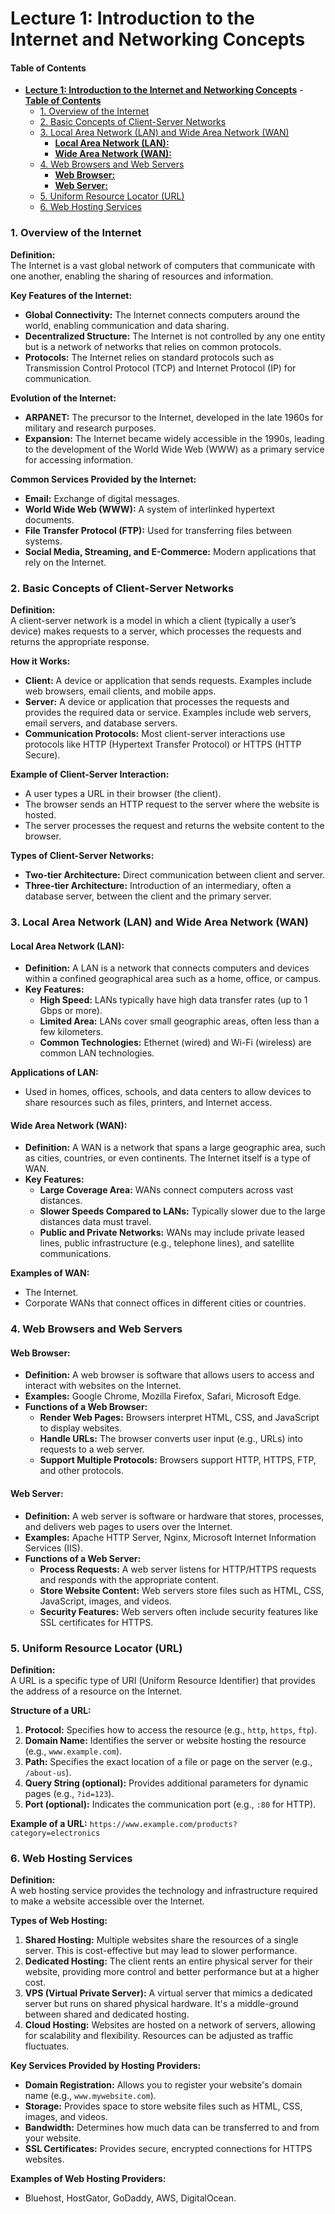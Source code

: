 # **Lecture 1: Introduction to the Internet and Networking Concepts**

#### **Table of Contents**
- [**Lecture 1: Introduction to the Internet and Networking Concepts**](#lecture-1-introduction-to-the-internet-and-networking-concepts)
      - [**Table of Contents**](#table-of-contents)
    - [1. Overview of the Internet ](#1-overview-of-the-internet-)
    - [2. Basic Concepts of Client-Server Networks ](#2-basic-concepts-of-client-server-networks-)
    - [3. Local Area Network (LAN) and Wide Area Network (WAN) ](#3-local-area-network-lan-and-wide-area-network-wan-)
      - [**Local Area Network (LAN):**](#local-area-network-lan)
      - [**Wide Area Network (WAN):**](#wide-area-network-wan)
    - [4. Web Browsers and Web Servers ](#4-web-browsers-and-web-servers-)
      - [**Web Browser:**](#web-browser)
      - [**Web Server:**](#web-server)
    - [5. Uniform Resource Locator (URL) ](#5-uniform-resource-locator-url-)
    - [6. Web Hosting Services ](#6-web-hosting-services-)

### 1. Overview of the Internet <a id="overview-of-the-internet"></a>

**Definition:**  
The Internet is a vast global network of computers that communicate with one another, enabling the sharing of resources and information.

**Key Features of the Internet:**
- **Global Connectivity:** The Internet connects computers around the world, enabling communication and data sharing.
- **Decentralized Structure:** The Internet is not controlled by any one entity but is a network of networks that relies on common protocols.
- **Protocols:** The Internet relies on standard protocols such as Transmission Control Protocol (TCP) and Internet Protocol (IP) for communication.

**Evolution of the Internet:**
- **ARPANET:** The precursor to the Internet, developed in the late 1960s for military and research purposes.
- **Expansion:** The Internet became widely accessible in the 1990s, leading to the development of the World Wide Web (WWW) as a primary service for accessing information.

**Common Services Provided by the Internet:**
- **Email:** Exchange of digital messages.
- **World Wide Web (WWW):** A system of interlinked hypertext documents.
- **File Transfer Protocol (FTP):** Used for transferring files between systems.
- **Social Media, Streaming, and E-Commerce:** Modern applications that rely on the Internet.

### 2. Basic Concepts of Client-Server Networks <a id="basic-concepts-of-client-server-networks"></a>

**Definition:**  
A client-server network is a model in which a client (typically a user’s device) makes requests to a server, which processes the requests and returns the appropriate response.

**How it Works:**
- **Client:** A device or application that sends requests. Examples include web browsers, email clients, and mobile apps.
- **Server:** A device or application that processes the requests and provides the required data or service. Examples include web servers, email servers, and database servers.
- **Communication Protocols:** Most client-server interactions use protocols like HTTP (Hypertext Transfer Protocol) or HTTPS (HTTP Secure).

**Example of Client-Server Interaction:**
- A user types a URL in their browser (the client).
- The browser sends an HTTP request to the server where the website is hosted.
- The server processes the request and returns the website content to the browser.

**Types of Client-Server Networks:**
- **Two-tier Architecture:** Direct communication between client and server.
- **Three-tier Architecture:** Introduction of an intermediary, often a database server, between the client and the primary server.

### 3. Local Area Network (LAN) and Wide Area Network (WAN) <a id="local-area-network-lan-and-wide-area-network-wan"></a>

#### **Local Area Network (LAN):**
- **Definition:** A LAN is a network that connects computers and devices within a confined geographical area such as a home, office, or campus.
- **Key Features:**
  - **High Speed:** LANs typically have high data transfer rates (up to 1 Gbps or more).
  - **Limited Area:** LANs cover small geographic areas, often less than a few kilometers.
  - **Common Technologies:** Ethernet (wired) and Wi-Fi (wireless) are common LAN technologies.
  
**Applications of LAN:**
- Used in homes, offices, schools, and data centers to allow devices to share resources such as files, printers, and Internet access.

#### **Wide Area Network (WAN):**
- **Definition:** A WAN is a network that spans a large geographic area, such as cities, countries, or even continents. The Internet itself is a type of WAN.
- **Key Features:**
  - **Large Coverage Area:** WANs connect computers across vast distances.
  - **Slower Speeds Compared to LANs:** Typically slower due to the large distances data must travel.
  - **Public and Private Networks:** WANs may include private leased lines, public infrastructure (e.g., telephone lines), and satellite communications.

**Examples of WAN:**
- The Internet.
- Corporate WANs that connect offices in different cities or countries.

### 4. Web Browsers and Web Servers <a id="web-browsers-and-web-servers"></a>

#### **Web Browser:**
- **Definition:** A web browser is software that allows users to access and interact with websites on the Internet.
- **Examples:** Google Chrome, Mozilla Firefox, Safari, Microsoft Edge.
- **Functions of a Web Browser:**
  - **Render Web Pages:** Browsers interpret HTML, CSS, and JavaScript to display websites.
  - **Handle URLs:** The browser converts user input (e.g., URLs) into requests to a web server.
  - **Support Multiple Protocols:** Browsers support HTTP, HTTPS, FTP, and other protocols.

#### **Web Server:**
- **Definition:** A web server is software or hardware that stores, processes, and delivers web pages to users over the Internet.
- **Examples:** Apache HTTP Server, Nginx, Microsoft Internet Information Services (IIS).
- **Functions of a Web Server:**
  - **Process Requests:** A web server listens for HTTP/HTTPS requests and responds with the appropriate content.
  - **Store Website Content:** Web servers store files such as HTML, CSS, JavaScript, images, and videos.
  - **Security Features:** Web servers often include security features like SSL certificates for HTTPS.

### 5. Uniform Resource Locator (URL) <a id="uniform-resource-locator-url"></a>

**Definition:**  
A URL is a specific type of URI (Uniform Resource Identifier) that provides the address of a resource on the Internet.

**Structure of a URL:**
1. **Protocol:** Specifies how to access the resource (e.g., `http`, `https`, `ftp`).
2. **Domain Name:** Identifies the server or website hosting the resource (e.g., `www.example.com`).
3. **Path:** Specifies the exact location of a file or page on the server (e.g., `/about-us`).
4. **Query String (optional):** Provides additional parameters for dynamic pages (e.g., `?id=123`).
5. **Port (optional):** Indicates the communication port (e.g., `:80` for HTTP).

**Example of a URL:**
`https://www.example.com/products?category=electronics`

### 6. Web Hosting Services <a id="web-hosting-services"></a>

**Definition:**  
A web hosting service provides the technology and infrastructure required to make a website accessible over the Internet.

**Types of Web Hosting:**
1. **Shared Hosting:** Multiple websites share the resources of a single server. This is cost-effective but may lead to slower performance.
2. **Dedicated Hosting:** The client rents an entire physical server for their website, providing more control and better performance but at a higher cost.
3. **VPS (Virtual Private Server):** A virtual server that mimics a dedicated server but runs on shared physical hardware. It's a middle-ground between shared and dedicated hosting.
4. **Cloud Hosting:** Websites are hosted on a network of servers, allowing for scalability and flexibility. Resources can be adjusted as traffic fluctuates.

**Key Services Provided by Hosting Providers:**
- **Domain Registration:** Allows you to register your website's domain name (e.g., `www.mywebsite.com`).
- **Storage:** Provides space to store website files such as HTML, CSS, images, and videos.
- **Bandwidth:** Determines how much data can be transferred to and from your website.
- **SSL Certificates:** Provides secure, encrypted connections for HTTPS websites.

**Examples of Web Hosting Providers:**
- Bluehost, HostGator, GoDaddy, AWS, DigitalOcean.